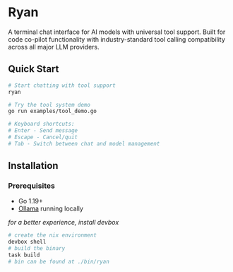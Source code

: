 # Ryan

A terminal chat interface for AI models with universal tool support. Built for code co-pilot functionality with industry-standard tool calling compatibility across all major LLM providers.

## Quick Start

```bash
# Start chatting with tool support
ryan

# Try the tool system demo
go run examples/tool_demo.go

# Keyboard shortcuts:
# Enter - Send message
# Escape - Cancel/quit
# Tab - Switch between chat and model management
```

## Installation

### Prerequisites
- Go 1.19+
- [Ollama](https://ollama.ai/) running locally

_for a better experience, install devbox_

```bash
# create the nix environment
devbox shell
# build the binary
task build
# bin can be found at ./bin/ryan
```
